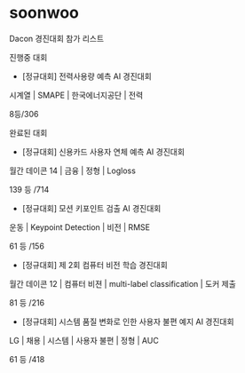 # soonwoo

Dacon 경진대회 참가 리스트

진행중 대회
- [정규대회] 전력사용량 예측 AI 경진대회


시계열 | SMAPE | 한국에너지공단 | 전력


8등/306

완료된 대회

- [정규대회] 신용카드 사용자 연체 예측 AI 경진대회


월간 데이콘 14 | 금융 | 정형 | Logloss

139 등 /714


- [정규대회] 모션 키포인트 검출 AI 경진대회


운동 | Keypoint Detection | 비전 | RMSE

61 등 /156



- [정규대회] 제 2회 컴퓨터 비전 학습 경진대회


월간 데이콘 12 | 컴퓨터 비젼 | multi-label classification | 도커 제출

81 등 /216


- [정규대회] 시스템 품질 변화로 인한 사용자 불편 예지 AI 경진대회


LG | 채용 | 시스템 | 사용자 불편 | 정형 | AUC

61 등 /418


